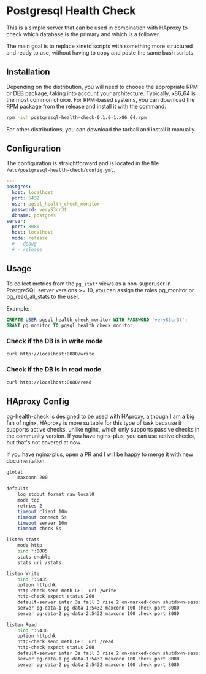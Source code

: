 # Postgresql Health Check

This is a simple server that can be used in combination with HAproxy to check which database is the primary and which is a follower.

The main goal is to replace xinetd scripts with something more structured and ready to use, without having to copy and paste the same bash scripts.

## Installation

Depending on the distribution, you will need to choose the appropriate RPM or DEB package, taking into account your architecture. Typically, x86_64 is the most common choice. For RPM-based systems, you can download the RPM package from the release and install it with the command:

```bash
rpm -ivh postgresql-health-check-0.1.0-1.x86_64.rpm
```

For other distributions, you can download the tarball and install it manually.

## Configuration

The configuration is straightforward and is located in the file `/etc/postgresql-health-check/config.yml`.

```yaml
---
postgres:
  host: localhost
  port: 5432
  user: pgsql_health_check_monitor
  password: veryS3cr3t
  dbname: postgres
server:
  port: 8080
  host: localhost
  mode: release
  # - debug
  # - release
```

## Usage
To collect metrics from the `pg_stat*` views as a non-superuser in PostgreSQL server versions >= 10, you can assign the roles pg_monitor or pg_read_all_stats to the user.

Example:

```sql
CREATE USER pgsql_health_check_monitor WITH PASSWORD 'veryS3cr3t';
GRANT pg_monitor TO pgsql_health_check_monitor;
```

### Check if the DB is in write mode

```bash
curl http://localhost:8080/write
```

### Check if the DB is in read mode

```bash
curl http://localhost:8080/read
```

## HAproxy Config

pg-health-check is designed to be used with HAproxy, although I am a big fan of nginx, HAproxy is more suitable for this type of task because it supports active checks, unlike nginx, which only supports passive checks in the community version.
If you have nginx-plus, you can use active checks, but that's not covered at now.

If you have nginx-plus, open a PR and I will be happy to merge it with new documentation.

```bash
global
    maxconn 200

defaults
    log stdout format raw local0
    mode tcp
    retries 2
    timeout client 10m
    timeout connect 5s
    timeout server 10m
    timeout check 5s

listen stats
    mode http
    bind *:8085
    stats enable
    stats uri /stats

listen Write
    bind *:5435
    option httpchk
    http-check send meth GET  uri /write
    http-check expect status 200
    default-server inter 3s fall 3 rise 2 on-marked-down shutdown-sessions
    server pg-data-1 pg-data-1:5432 maxconn 100 check port 8080
    server pg-data-2 pg-data-2:5432 maxconn 100 check port 8080

listen Read
    bind *:5436
    option httpchk
    http-check send meth GET  uri /read
    http-check expect status 200
    default-server inter 3s fall 3 rise 2 on-marked-down shutdown-sessions
    server pg-data-1 pg-data-1:5432 maxconn 100 check port 8080
    server pg-data-2 pg-data-2:5432 maxconn 100 check port 8080
```
